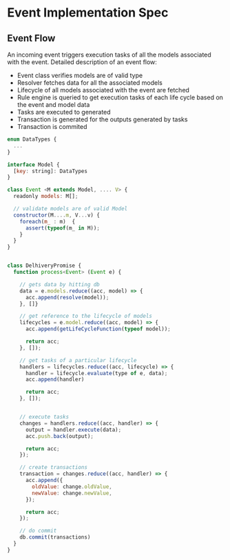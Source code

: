 # Event Implementation Spec


## Event Flow

An incoming event triggers execution tasks of all the models associated with the event. Detailed description of an event flow: 

- Event class verifies models are of valid type
- Resolver fetches data for all the associated models
- Lifecycle of all models associated with the event are fetched
- Rule engine is queried to get execution tasks of each life cycle based on the event and model data
- Tasks are executed to generated 
- Transaction is generated for the outputs generated by tasks
- Transaction is commited


```javascript
enum DataTypes {
  ...
}

interface Model {
  [key: string]: DataTypes
}

class Event <M extends Model, .... V> {
  readonly models: M[];

  // validate models are of valid Model
  constructor(M....m, V...v) {
    foreach(m_ : m)  {
      assert(typeof(m_ in M));
    }
  }
}


class DelhiveryPromise {
  function process<Event> (Event e) {

    // gets data by hitting db
    data = e.models.reduce((acc, model) => {
      acc.append(resolve(model));
    }, []}

    // get reference to the lifecycle of models
    lifecycles = e.model.reduce((acc, model) => {
      acc.append(getLifeCycleFunction(typeof model));

      return acc;
    }, []);

    // get tasks of a particular lifecycle
    handlers = lifecycles.reduce((acc, lifecycle) => {
      handler = lifecycle.evaluate(type of e, data);
      acc.append(handler)

      return acc;
    }, []);


    // execute tasks
    changes = handlers.reduce((acc, handler) => {
      output = handler.execute(data);
      acc.push.back(output);

      return acc;
    });

    // create transactions
    transaction = changes.reduce((acc, handler) => {
      acc.append({
        oldValue: change.oldValue,
        newValue: change.newValue,
      });

      return acc;
    });

    // do commit
    db.commit(transactions)
  }
}

```
